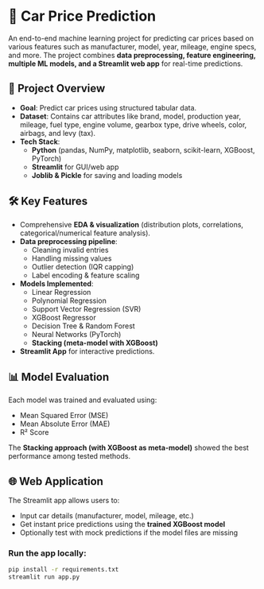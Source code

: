 # 🚗 Car Price Prediction  

An end-to-end machine learning project for predicting car prices based on various features such as manufacturer, model, year, mileage, engine specs, and more. The project combines **data preprocessing, feature engineering, multiple ML models, and a Streamlit web app** for real-time predictions.  

## 📌 Project Overview  
- **Goal**: Predict car prices using structured tabular data.  
- **Dataset**: Contains car attributes like brand, model, production year, mileage, fuel type, engine volume, gearbox type, drive wheels, color, airbags, and levy (tax).  
- **Tech Stack**:  
  - **Python** (pandas, NumPy, matplotlib, seaborn, scikit-learn, XGBoost, PyTorch)  
  - **Streamlit** for GUI/web app  
  - **Joblib & Pickle** for saving and loading models  

## 🛠️ Key Features  
- Comprehensive **EDA & visualization** (distribution plots, correlations, categorical/numerical feature analysis).  
- **Data preprocessing pipeline**:  
  - Cleaning invalid entries  
  - Handling missing values  
  - Outlier detection (IQR capping)  
  - Label encoding & feature scaling  
- **Models Implemented**:  
  - Linear Regression  
  - Polynomial Regression  
  - Support Vector Regression (SVR)  
  - XGBoost Regressor  
  - Decision Tree & Random Forest  
  - Neural Networks (PyTorch)  
  - **Stacking (meta-model with XGBoost)**  
- **Streamlit App** for interactive predictions.  

## 📊 Model Evaluation  
Each model was trained and evaluated using:  
- Mean Squared Error (MSE)  
- Mean Absolute Error (MAE)  
- R² Score  

The **Stacking approach (with XGBoost as meta-model)** showed the best performance among tested methods.  

## 🌐 Web Application  
The Streamlit app allows users to:  
- Input car details (manufacturer, model, mileage, etc.)  
- Get instant price predictions using the **trained XGBoost model**  
- Optionally test with mock predictions if the model files are missing  

### Run the app locally:
```bash
pip install -r requirements.txt
streamlit run app.py
